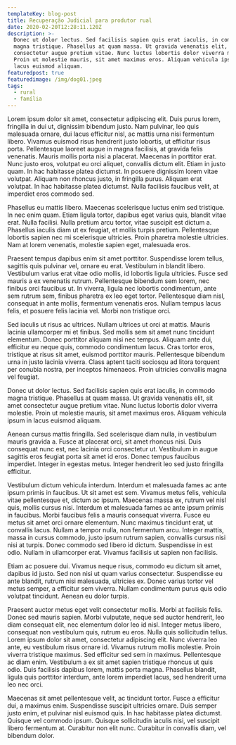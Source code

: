 ```yaml
---
templateKey: blog-post
title: Recuperação Judicial para produtor rual
date: 2020-02-20T12:28:11.120Z
description: >-
  Donec ut dolor lectus. Sed facilisis sapien quis erat iaculis, in commodo
  magna tristique. Phasellus at quam massa. Ut gravida venenatis elit, sit amet
  consectetur augue pretium vitae. Nunc luctus lobortis dolor viverra molestie.
  Proin ut molestie mauris, sit amet maximus eros. Aliquam vehicula ipsum in
  lacus euismod aliquam.
featuredpost: true
featuredimage: /img/dog01.jpeg
tags:
  - rural
  - família
---
```

Lorem ipsum dolor sit amet, consectetur adipiscing elit. Duis purus lorem, fringilla in dui ut, dignissim bibendum justo. Nam pulvinar, leo quis malesuada ornare, dui lacus efficitur nisl, ac mattis urna nisi fermentum libero. Vivamus euismod risus hendrerit justo lobortis, ut efficitur risus porta. Pellentesque laoreet augue in magna facilisis, at gravida felis venenatis. Mauris mollis porta nisi a placerat. Maecenas in porttitor erat. Nunc justo eros, volutpat eu orci aliquet, convallis dictum elit. Etiam in justo quam. In hac habitasse platea dictumst. In posuere dignissim lorem vitae volutpat. Aliquam non rhoncus justo, in fringilla purus. Aliquam erat volutpat. In hac habitasse platea dictumst. Nulla facilisis faucibus velit, at imperdiet eros commodo sed.

Phasellus eu mattis libero. Maecenas scelerisque luctus enim sed tristique. In nec enim quam. Etiam ligula tortor, dapibus eget varius quis, blandit vitae erat. Nulla facilisi. Nulla pretium arcu tortor, vitae suscipit est dictum a. Phasellus iaculis diam ut ex feugiat, et mollis turpis pretium. Pellentesque lobortis sapien nec mi scelerisque ultricies. Proin pharetra molestie ultricies. Nam at lorem venenatis, molestie sapien eget, malesuada eros.

Praesent tempus dapibus enim sit amet porttitor. Suspendisse lorem tellus, sagittis quis pulvinar vel, ornare eu erat. Vestibulum in blandit libero. Vestibulum varius erat vitae odio mollis, id lobortis ligula ultricies. Fusce sed mauris a ex venenatis rutrum. Pellentesque bibendum sem lorem, nec finibus orci faucibus ut. In viverra, ligula nec lobortis condimentum, ante sem rutrum sem, finibus pharetra ex leo eget tortor. Pellentesque diam nisl, consequat in ante mollis, fermentum venenatis eros. Nullam tempus lacus felis, et posuere felis lacinia vel. Morbi non tristique orci.

Sed iaculis ut risus ac ultrices. Nullam ultrices ut orci at mattis. Mauris lacinia ullamcorper mi et finibus. Sed mollis sem sit amet nunc tincidunt elementum. Donec porttitor aliquam nisi nec tempus. Aliquam ante dui, efficitur eu neque quis, commodo condimentum lacus. Cras tortor eros, tristique at risus sit amet, euismod porttitor mauris. Pellentesque bibendum urna in justo lacinia viverra. Class aptent taciti sociosqu ad litora torquent per conubia nostra, per inceptos himenaeos. Proin ultricies convallis magna vel feugiat.

Donec ut dolor lectus. Sed facilisis sapien quis erat iaculis, in commodo magna tristique. Phasellus at quam massa. Ut gravida venenatis elit, sit amet consectetur augue pretium vitae. Nunc luctus lobortis dolor viverra molestie. Proin ut molestie mauris, sit amet maximus eros. Aliquam vehicula ipsum in lacus euismod aliquam.

Aenean cursus mattis fringilla. Sed scelerisque diam nulla, in vestibulum mauris gravida a. Fusce at placerat orci, sit amet rhoncus nisi. Duis consequat nunc est, nec lacinia orci consectetur ut. Vestibulum in augue sagittis eros feugiat porta sit amet id eros. Donec tempus faucibus imperdiet. Integer in egestas metus. Integer hendrerit leo sed justo fringilla efficitur.

Vestibulum dictum vehicula interdum. Interdum et malesuada fames ac ante ipsum primis in faucibus. Ut sit amet est sem. Vivamus metus felis, vehicula vitae pellentesque et, dictum ac ipsum. Maecenas massa ex, rutrum vel nisl quis, mollis cursus nisi. Interdum et malesuada fames ac ante ipsum primis in faucibus. Morbi faucibus felis a mauris consequat viverra. Fusce eu metus sit amet orci ornare elementum. Nunc maximus tincidunt erat, ut convallis lacus. Nullam a tempor nulla, non fermentum arcu. Integer mattis, massa in cursus commodo, justo ipsum rutrum sapien, convallis cursus nisi nisi at turpis. Donec commodo sed libero id dictum. Suspendisse in est odio. Nullam in ullamcorper erat. Vivamus facilisis ut sapien non facilisis.

Etiam ac posuere dui. Vivamus neque risus, commodo eu dictum sit amet, dapibus id justo. Sed non nisi ut quam varius consectetur. Suspendisse eu ante blandit, rutrum nisi malesuada, ultricies ex. Donec varius tortor vel metus semper, a efficitur sem viverra. Nullam condimentum purus quis odio volutpat tincidunt. Aenean eu dolor turpis.

Praesent auctor metus eget velit consectetur mollis. Morbi at facilisis felis. Donec sed mauris sapien. Morbi vulputate, neque sed auctor hendrerit, leo diam consequat elit, nec elementum dolor leo id nisl. Integer metus libero, consequat non vestibulum quis, rutrum eu eros. Nulla quis sollicitudin tellus. Lorem ipsum dolor sit amet, consectetur adipiscing elit. Nunc viverra leo ante, eu vestibulum risus ornare id. Vivamus rutrum mollis molestie. Proin viverra tristique maximus. Sed efficitur sed sem in maximus. Pellentesque ac diam enim. Vestibulum a ex sit amet sapien tristique rhoncus ut quis odio. Duis facilisis dapibus lorem, mattis porta magna. Phasellus blandit, ligula quis porttitor interdum, ante lorem imperdiet lacus, sed hendrerit urna leo nec orci.

Maecenas sit amet pellentesque velit, ac tincidunt tortor. Fusce a efficitur dui, a maximus enim. Suspendisse suscipit ultricies ornare. Duis semper justo enim, et pulvinar nisl euismod quis. In hac habitasse platea dictumst. Quisque vel commodo ipsum. Quisque sollicitudin iaculis nisi, vel suscipit libero fermentum at. Curabitur non elit nunc. Curabitur in convallis diam, vel bibendum dolor.
